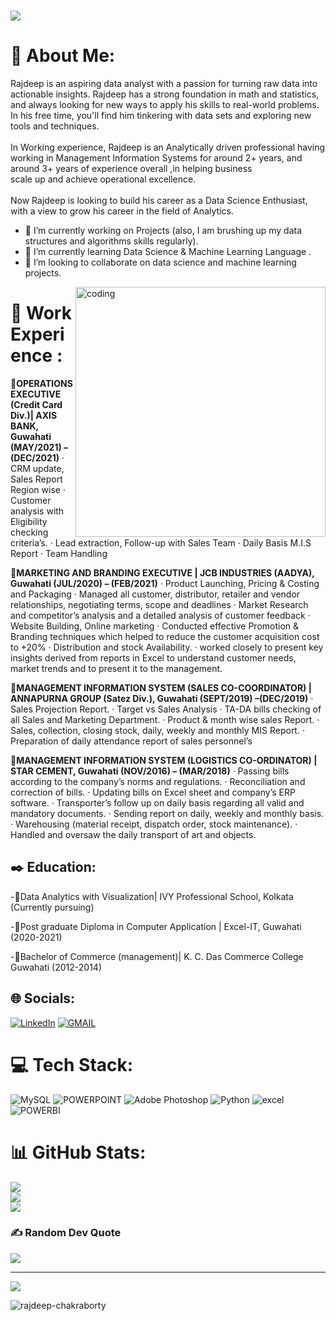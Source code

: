 # <img src="https://drive.google.com/file/d/1KggExsxbnxHjb2kWjA9N3Nw-xcmBuFny/view?usp=sharing">

# 💫 About Me:
Rajdeep is an aspiring data analyst with a passion for turning raw data into actionable insights. Rajdeep has a strong foundation in math and statistics, and always looking for new ways to apply his skills to real-world problems. In his free time, you'll find him tinkering with data sets and exploring new tools and techniques. <br><br>In Working experience, Rajdeep is an Analytically driven professional having working in Management Information Systems for around 2+ years, and around 3+ years of experience overall ,in helping business <br>scale up and achieve operational excellence.<br><br>Now Rajdeep is looking to build his career as a Data Science Enthusiast, with a view to grow his career in the field of Analytics.

- 🔭 I’m currently working on Projects (also, I am brushing up my data structures and algorithms skills regularly).
- 🌱 I’m currently learning Data Science & Machine Learning Language .
- 🤝 I’m looking to collaborate on data science and machine learning projects. 

<img align="right" alt="coding" width="400" src="https://user-images.githubusercontent.com/55389276/140866485-8fb1c876-9a8f-4d6a-98dc-08c4981eaf70.gif">

#	💼 **Work Experience :**

📌**OPERATIONS EXECUTIVE (Credit Card Div.)| AXIS BANK, Guwahati 
(MAY/2021) – (DEC/2021)**
· CRM update, Sales Report Region wise
· Customer analysis with Eligibility checking criteria’s.
· Lead extraction, Follow-up with Sales Team
· Daily Basis M.I.S Report
· Team Handling

📌**MARKETING AND BRANDING EXECUTIVE | JCB INDUSTRIES (AADYA), Guwahati 
(JUL/2020) – (FEB/2021)**
· Product Launching, Pricing & Costing and Packaging 
· Managed all customer, distributor, retailer and vendor relationships, negotiating terms, 
scope and deadlines
· Market Research and competitor’s analysis and a detailed analysis of customer feedback
· Website Building, Online marketing
· Conducted effective Promotion & Branding techniques which helped to reduce the customer 
acquisition cost to +20%
· Distribution and stock Availability.
· worked closely to present key insights derived from reports in Excel to understand customer 
needs, market trends and to present it to the management.

📌**MANAGEMENT INFORMATION SYSTEM (SALES CO-COORDINATOR) |
ANNAPURNA GROUP (Satez Div.), Guwahati (SEPT/2019) –(DEC/2019)**
· Sales Projection Report.
· Target vs Sales Analysis
· TA-DA bills checking of all Sales and Marketing Department.
· Product & month wise sales Report.
· Sales, collection, closing stock, daily, weekly and monthly MIS Report.
· Preparation of daily attendance report of sales personnel’s

📌**MANAGEMENT INFORMATION SYSTEM (LOGISTICS CO-ORDINATOR) | 
STAR CEMENT, Guwahati (NOV/2016) – (MAR/2018)**
· Passing bills according to the company’s norms and regulations.
· Reconciliation and correction of bills.
· Updating bills on Excel sheet and company’s ERP software.
· Transporter’s follow up on daily basis regarding all valid and mandatory documents.
· Sending report on daily, weekly and monthly basis.
· Warehousing (material receipt, dispatch order, stock maintenance).
· Handled and oversaw the daily transport of art and objects.

## ✒️ Education:
-📕Data Analytics with Visualization| IVY Professional School, Kolkata 
(Currently pursuing)

-📕Post graduate Diploma in Computer Application | Excel-IT, Guwahati 
(2020-2021)

-📕Bachelor of Commerce (management)| K. C. Das Commerce College Guwahati 
(2012-2014)


## 🌐 Socials:
[![LinkedIn](https://img.shields.io/badge/LinkedIn-%230077B5.svg?logo=linkedin&logoColor=white)](https://linkedin.com/in/https://www.linkedin.com/in/rajdeep-chakraborty) [![GMAIL](https://img.shields.io/badge/GMAIL-%230077B5.svg?logo=GMAIL&logoColor=RED)](mr.rajdeep.chakraborty@gmail.com)

# 💻 Tech Stack:
![MySQL](https://img.shields.io/badge/mysql-%2300f.svg?style=for-the-badge&logo=mysql&logoColor=white) ![POWERPOINT](https://img.shields.io/badge/POWERPOINT-FF1B2D.svg?style=for-the-badge&logo=powerpoint&logoColor=red) ![Adobe Photoshop](https://img.shields.io/badge/adobephotoshop-%2331A8FF.svg?style=for-the-badge&logo=adobephotoshop&logoColor=white) ![Python](https://img.shields.io/badge/python-3670A0?style=for-the-badge&logo=python&logoColor=ffdd54) ![excel](https://img.shields.io/badge/EXCEL-%2344A833.svg?style=for-the-badge&logo=excel&logoColor=white) ![POWERBI](https://img.shields.io/badge/POWERBI-%23150458.svg?style=for-the-badge&logo=powerbi&logoColor=yellow)

# 📊 GitHub Stats:
![](https://github-readme-stats.vercel.app/api?username=hi-rajdeep&theme=dark&hide_border=false&include_all_commits=false&count_private=false)<br/>
![](https://github-readme-streak-stats.herokuapp.com/?user=hi-rajdeep&theme=dark&hide_border=false)<br/>
![](https://github-readme-stats.vercel.app/api/top-langs/?username=hi-rajdeep&theme=dark&hide_border=false&include_all_commits=false&count_private=false&layout=compact)

### ✍️ Random Dev Quote
![](https://quotes-github-readme.vercel.app/api?type=vetical&theme=radical)

---
[![](https://visitcount.itsvg.in/api?id=hi-rajdeep&icon=0&color=0)](https://visitcount.itsvg.in)


<p><img align="left" src="https://github-readme-stats.vercel.app/api/top-langs?username=ashutosh-pmishra&show_icons=true&locale=en&layout=compact" alt="rajdeep-chakraborty" /></p>


